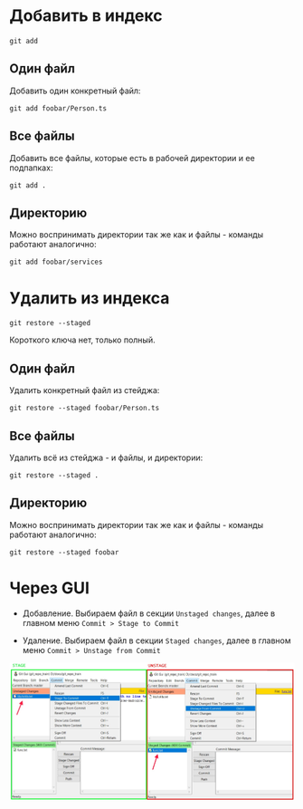 # Добавить в индекс

```
git add
```

## Один файл

Добавить один конкретный файл:

```
git add foobar/Person.ts
```

## Все файлы

Добавить все файлы, которые есть в рабочей директории и ее подпапках:

```
git add .
```

## Директорию

Можно воспринимать директории так же как и файлы - команды работают аналогично:

```
git add foobar/services
```



# Удалить из индекса

```
git restore --staged
```

Короткого ключа нет, только полный.

## Один файл

Удалить конкретный файл из стейджа:

```
git restore --staged foobar/Person.ts
```

## Все файлы

Удалить всё из стейджа - и файлы, и директории:

```
git restore --staged .
```

## Директорию

Можно воспринимать директории так же как и файлы - команды работают аналогично:

```
git restore --staged foobar
```



# Через GUI

* Добавление. Выбираем файл в секции `Unstaged changes`, далее в главном меню `Commit > Stage to Commit`

* Удаление. Выбираем файл в секции `Staged changes`, далее в главном меню `Commit > Unstage from Commit`

<img src="img/gui-stage-unstage.jpg" alt="gui-stage-unstage"  />

